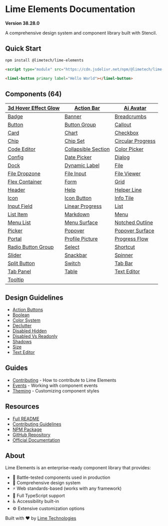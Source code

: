 # Lime Elements Documentation

**Version 38.28.0**

A comprehensive design system and component library built with Stencil.

## Quick Start

```bash
npm install @limetech/lime-elements
```

```html
<script type="module" src="https://cdn.jsdelivr.net/npm/@limetech/lime-elements@latest/dist/lime-elements/lime-elements.esm.js"></script>

<limel-button primary label="Hello World"></limel-button>
```

## Components (64)

| [3d Hover Effect Glow](components/3d-hover-effect-glow/readme.md) | [Action Bar](components/action-bar/readme.md) | [Ai Avatar](components/ai-avatar/readme.md) |
| --- | --- | --- | 
| [Badge](components/badge/readme.md) | [Banner](components/banner/readme.md) | [Breadcrumbs](components/breadcrumbs/readme.md) |
| [Button](components/button/readme.md) | [Button Group](components/button-group/readme.md) | [Callout](components/callout/readme.md) |
| [Card](components/card/readme.md) | [Chart](components/chart/readme.md) | [Checkbox](components/checkbox/readme.md) |
| [Chip](components/chip/readme.md) | [Chip Set](components/chip-set/readme.md) | [Circular Progress](components/circular-progress/readme.md) |
| [Code Editor](components/code-editor/readme.md) | [Collapsible Section](components/collapsible-section/readme.md) | [Color Picker](components/color-picker/readme.md) |
| [Config](components/config/readme.md) | [Date Picker](components/date-picker/readme.md) | [Dialog](components/dialog/readme.md) |
| [Dock](components/dock/readme.md) | [Dynamic Label](components/dynamic-label/readme.md) | [File](components/file/readme.md) |
| [File Dropzone](components/file-dropzone/readme.md) | [File Input](components/file-input/readme.md) | [File Viewer](components/file-viewer/readme.md) |
| [Flex Container](components/flex-container/readme.md) | [Form](components/form/readme.md) | [Grid](components/grid/readme.md) |
| [Header](components/header/readme.md) | [Help](components/help/readme.md) | [Helper Line](components/helper-line/readme.md) |
| [Icon](components/icon/readme.md) | [Icon Button](components/icon-button/readme.md) | [Info Tile](components/info-tile/readme.md) |
| [Input Field](components/input-field/readme.md) | [Linear Progress](components/linear-progress/readme.md) | [List](components/list/readme.md) |
| [List Item](components/list-item/readme.md) | [Markdown](components/markdown/readme.md) | [Menu](components/menu/readme.md) |
| [Menu List](components/menu-list/readme.md) | [Menu Surface](components/menu-surface/readme.md) | [Notched Outline](components/notched-outline/readme.md) |
| [Picker](components/picker/readme.md) | [Popover](components/popover/readme.md) | [Popover Surface](components/popover-surface/readme.md) |
| [Portal](components/portal/readme.md) | [Profile Picture](components/profile-picture/readme.md) | [Progress Flow](components/progress-flow/readme.md) |
| [Radio Button Group](components/radio-button-group/readme.md) | [Select](components/select/readme.md) | [Shortcut](components/shortcut/readme.md) |
| [Slider](components/slider/readme.md) | [Snackbar](components/snackbar/readme.md) | [Spinner](components/spinner/readme.md) |
| [Split Button](components/split-button/readme.md) | [Switch](components/switch/readme.md) | [Tab Bar](components/tab-bar/readme.md) |
| [Tab Panel](components/tab-panel/readme.md) | [Table](components/table/readme.md) | [Text Editor](components/text-editor/readme.md) |
| [Tooltip](components/tooltip/readme.md) |


## Design Guidelines

- [Action Buttons](design-guidelines/action-buttons/action-buttons.md)
- [Boolean](design-guidelines/boolean/labeling-boolean-fields.md)
- [Color System](design-guidelines/color-system/color-system.md)
- [Declutter](design-guidelines/declutter/declutter.md)
- [Disabled Hidden](design-guidelines/disabled-hidden/disabled-hidden.md)
- [Disabled Vs Readonly](design-guidelines/disabled-vs-readonly/disabled-vs-readonly.md)
- [Shadows](design-guidelines/shadows/shadows-and-depth.md)
- [Size](design-guidelines/size/size-rhythms.md)
- [Text Editor](design-guidelines/text-editor/editor-development.md)


## Guides

- [Contributing](guides/contributing.md) - How to contribute to Lime Elements
- [Events](guides/events.md) - Working with component events
- [Theming](guides/theming.md) - Customizing component styles

## Resources

- [Full README](README.md)
- [Contributing Guidelines](CONTRIBUTING.md)
- [NPM Package](https://www.npmjs.com/package/@limetech/lime-elements)
- [GitHub Repository](https://github.com/Lundalogik/lime-elements)
- [Official Documentation](https://lundalogik.github.io/lime-elements/)

## About

Lime Elements is an enterprise-ready component library that provides:
- 🚀 Battle-tested components used in production
- 🎨 Comprehensive design system
- ⚡ Web standards-based (works with any framework)
- 👾 Full TypeScript support
- ♿ Accessibility built-in
- ⚙️ Extensive customization options

Built with ❤️ by [Lime Technologies](https://www.lime-technologies.com/)

